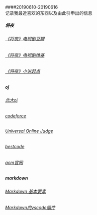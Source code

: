 ####20190610-20190616  
记录我最近喜欢的东西以及由此引申出的信息
##### 将夜
###### [《将夜》电视剧豆瓣](https://movie.douban.com/subject/26848645)
###### [《将夜》电视剧维基](https://zh.wikipedia.org/wiki/%E5%B0%86%E5%A4%9C_(%E7%BD%91%E7%BB%9C%E5%89%A7))
###### [《将夜》小说起点](https://book.qidian.com/info/2083259)
##### oj
###### [北大oj](http://poj.org)
###### [codeforce](http://codeforces.com)
###### [Universal Online Judge](http://uoj.ac)
###### [bestcode](http://bestcoder.hdu.edu.cn)
###### [acm官网](https://www.acm.org)
##### markdown
###### [Markdown 基本要素](https://shd101wyy.github.io/markdown-preview-enhanced/#/zh-cn/markdown-basics)
###### [Markdown的vscode插件](https://github.com/shd101wyy/markdown-preview-enhanced)
